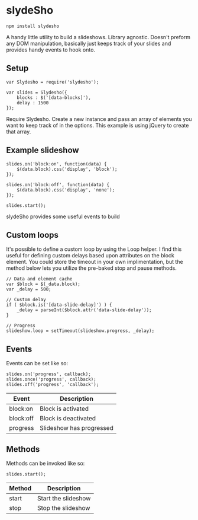 # slydeSho

`npm install slydesho`

A handy little utility to build a slideshows. Library agnostic. Doesn't preform any DOM manipulation, basically just keeps track of your slides and provides handy events to hook onto.

## Setup

```
var Slydesho = require('slydesho');

var slides = Slydesho({
	blocks : $('[data-blocks]'),
	delay : 1500
});
```

Require Slydesho. Create a new instance and pass an array of elements you want to keep track of in the options. This example is using jQuery to create that array.

## Example slideshow

```
slides.on('block:on', function(data) {
	$(data.block).css('display', 'block');
});

slides.on('block:off', function(data) {
	$(data.block).css('display', 'none');
});

slides.start();
```

slydeSho provides some useful events to build 

## Custom loops

It's possible to define a custom loop by using the Loop helper. I find this useful for defining custom delays based upon attributes on the block element. You could store the timeout in your own implimentation, but the method below lets you utilize the pre-baked stop and pause methods.

```
// Data and element cache
var $block = $(_data.block);
var _delay = 500;

// Custom delay
if ( $block.is('[data-slide-delay]') ) {
    _delay = parseInt($block.attr('data-slide-delay'));
}

// Progress
slideshow.loop = setTimeout(slideshow.progress, _delay);
```

## Events

Events can be set like so:
```
slides.on('progress', callback);
slides.once('progress', callback);
slides.off('progress', 'callback');
```

Event | Description
-------------  | -------------
block:on  | Block is activated
block:off  | Block is deactivated
progress | Slideshow has progressed

## Methods

Methods can be invoked like so:
```
slides.start();
```

Method | Description
-------------  | -------------
start  | Start the slideshow
stop  | Stop the slideshow